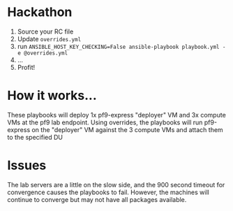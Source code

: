 # Hackathon

1. Source your RC file
2. Update `overrides.yml`
3. run `ANSIBLE_HOST_KEY_CHECKING=False ansible-playbook playbook.yml -e @overrides.yml`
4. ...
5. Profit!

# How it works...

These playbooks will deploy 1x pf9-express "deployer" VM and 3x compute VMs at the
pf9 lab endpoint. Using overrides, the playbooks will run pf9-express
on the "deployer" VM against the 3 compute VMs and attach them to the specified DU

# Issues

The lab servers are a little on the slow side, and the 900 second timeout for convergence
causes the playbooks to fail. However, the machines will continue to converge but may not
have all packages available.


